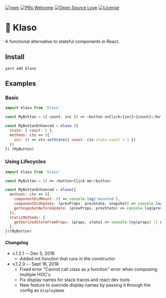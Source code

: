 [![npm](https://img.shields.io/npm/v/klaso.svg)](http://npm.im/klaso)
[![PRs Welcome](https://img.shields.io/badge/PRs-welcome-brightgreen.svg)](http://makeapullrequest.com)
[![Open Source Love](https://badges.frapsoft.com/os/v1/open-source.svg?v=103)](https://github.com/ellerbrock/open-source-badges/)
[![License](https://img.shields.io/badge/License-Apache%202.0-blue.svg)](https://opensource.org/licenses/Apache-2.0)

# 🍷 Klaso

A functional alternative to stateful components in React.

## Install

`yarn add klaso`

## Examples

### Basic

```js
import klaso from 'klaso'

const MyButton = ({ count, inc }) => <button onClick={inc}>{count}</button>

const MyButtonEnhanced = klaso ({
  state: { count: 5 },
  methods: ctx => ({
    inc: () => ctx.setState({ count: ctx.state.count + 1 })
  })
}) (MyButton)
```

### Using Lifecycles

```js
import klaso from 'klaso'

const MyButton = () => <button>Click me</button>

const MyButtonEnhanced = klaso({
  methods: ctx => ({
    componentDidMount: () => console.log('mounted'),
    componentDidUpdate: (prevProps, prevState, snapshot) => console.log(snapshot),
    getSnapshotBeforeUpdate: (prevProps, prevState) => console.log(prevProps, prevState),
  }),
  staticMethods: {
    getDerivedStateFromProps: (props, state) => console.log(props) || null,
  },
})(MyButton)
```

#### Changelog
- v.1.2.1 -- Dec 5, 2018
  + Added init function that runs in the constructor
- v.1.2.0 -- Sept 16, 2018
  + Fixed error "Cannot call class as a function" error when composing multiple HOC's
  + Fix display names for stack traces and react dev tools
  + New feature to override display names by passing it through the config as `displayName`